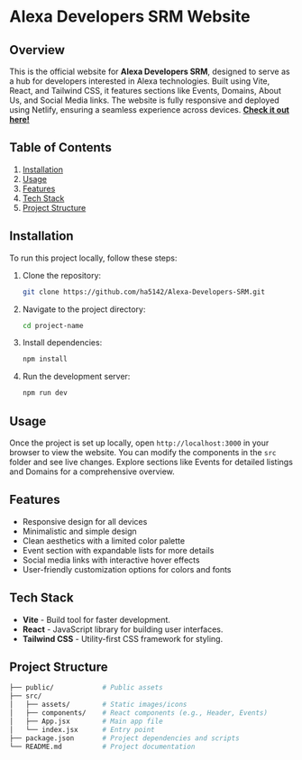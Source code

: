 # Alexa Developers SRM Website

## Overview
This is the official website for **Alexa Developers SRM**, designed to serve as a hub for developers interested in Alexa technologies. Built using Vite, React, and Tailwind CSS, it features sections like Events, Domains, About Us, and Social Media links. The website is fully responsive and deployed using Netlify, ensuring a seamless experience across devices. [**Check it out here!**](https://your-netlify-link.netlify.app)

## Table of Contents
1. [Installation](#installation)
2. [Usage](#usage)
3. [Features](#features)
4. [Tech Stack](#tech-stack)
5. [Project Structure](#project-structure)

## Installation
To run this project locally, follow these steps:

1. Clone the repository:
    ```bash
    git clone https://github.com/ha5142/Alexa-Developers-SRM.git
    ```
2. Navigate to the project directory:
    ```bash
    cd project-name
    ```
3. Install dependencies:
    ```bash
    npm install
    ```
4. Run the development server:
    ```bash
    npm run dev
    ```

## Usage
Once the project is set up locally, open `http://localhost:3000` in your browser to view the website. You can modify the components in the `src` folder and see live changes. Explore sections like Events for detailed listings and Domains for a comprehensive overview.

## Features
- Responsive design for all devices
- Minimalistic and simple design
- Clean aesthetics with a limited color palette
- Event section with expandable lists for more details
- Social media links with interactive hover effects
- User-friendly customization options for colors and fonts

## Tech Stack
- **Vite** - Build tool for faster development.
- **React** - JavaScript library for building user interfaces.
- **Tailwind CSS** - Utility-first CSS framework for styling.

## Project Structure
```bash
├── public/            # Public assets
├── src/
│   ├── assets/        # Static images/icons
│   ├── components/    # React components (e.g., Header, Events)
│   ├── App.jsx        # Main app file
│   └── index.jsx      # Entry point
├── package.json       # Project dependencies and scripts
└── README.md          # Project documentation

